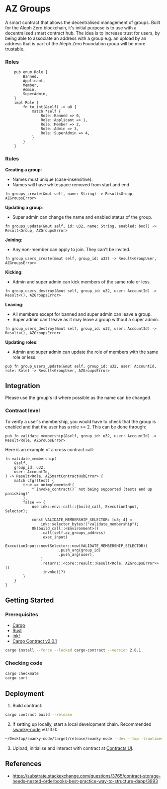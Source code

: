 # AZ Groups

A smart contract that allows the decentralised management of groups. Built for the Aleph Zero blockchain, it's initial purpose is to use with a decentralised smart contract hub. The idea is to increase trust for users, by being able to associate an address with a group e.g. an upload by an address that is part of the Aleph Zero Foundation group will be more trustable.

### Roles

```
    pub enum Role {
        Banned,
        Applicant,
        Member,
        Admin,
        SuperAdmin,
    }
    impl Role {
        fn to_int(&self) -> u8 {
            match *self {
                Role::Banned => 0,
                Role::Applicant => 1,
                Role::Member => 2,
                Role::Admin => 3,
                Role::SuperAdmin => 4,
            }
        }
    }
```

### Rules

**Creating a group**:
* Names must unique (case-insensitive).
* Names will have whitespace removed from start and end.
```
fn groups_create(&mut self, name: String) -> Result<Group, AZGroupsError>
```
**Updating a group**:
* Super admin can change the name and enabled status of the group.
```
fn groups_update(&mut self, id: u32, name: String, enabled: bool) -> Result<Group, AZGroupsError>
```
**Joining**:
* Any non-member can apply to join. They can't be invited.
```
fn group_users_create(&mut self, group_id: u32) -> Result<GroupUser, AZGroupsError>
```
**Kicking**: 
* Admin and super admin can kick members of the same role or less.
```
fn group_users_destroy(&mut self, group_id: u32, user: AccountId) -> Result<(), AZGroupsError>
```
**Leaving**:
* All members except for banned and super admin can leave a group.
* Super admin can't leave as it may leave a group without a super admin.
```
fn group_users_destroy(&mut self, group_id: u32, user: AccountId) -> Result<(), AZGroupsError>
```
**Updating roles**:
* Admin and super admin can update the role of members with the same role or less.
```
pub fn group_users_update(&mut self, group_id: u32, user: AccountId, role: Role) -> Result<GroupUser, AZGroupsError>
```

## Integration

Please use the group's id where possible as the name can be changed.

### Contract level

To verify a user's membership, you would have to check that the group is enabled and that the user has a role >= 2. This can be done through:
```
pub fn validate_membership(&self, group_id: u32, user: AccountId) -> Result<Role, AZGroupsError>
```

Here is an example of a cross contract call:
```
fn validate_membership(
    &self,
    group_id: u32,
    user: AccountId,
) -> Result<Role, AZSmartContractHubError> {
    match cfg!(test) {
        true => unimplemented!(
            "`invoke_contract()` not being supported (tests end up panicking)"
        ),
        false => {
            use ink::env::call::{build_call, ExecutionInput, Selector};

            const VALIDATE_MEMBERSHIP_SELECTOR: [u8; 4] =
                ink::selector_bytes!("validate_membership");
            Ok(build_call::<Environment>()
                .call(self.az_groups_address)
                .exec_input(
                    ExecutionInput::new(Selector::new(VALIDATE_MEMBERSHIP_SELECTOR))
                        .push_arg(group_id)
                        .push_arg(user),
                )
                .returns::<core::result::Result<Role, AZGroupsError>>()
                .invoke()?)
        }
    }
}
```

## Getting Started
### Prerequisites

* [Cargo](https://doc.rust-lang.org/cargo/)
* [Rust](https://www.rust-lang.org/)
* [ink!](https://use.ink/)
* [Cargo Contract v2.0.1](https://github.com/paritytech/cargo-contract)
```zsh
cargo install --force --locked cargo-contract --version 2.0.1
```

### Checking code

```zsh
cargo checkmate
cargo sort
```

## Deployment

1. Build contract:
```sh
cargo contract build --release
```
2. If setting up locally, start a local development chain. Recommended [swanky-node](https://github.com/AstarNetwork/swanky-node) v0.13.0:
```sh
~/Desktop/swanky-node/target/release/swanky-node --dev --tmp -lruntime=trace -lruntime::contracts=debug -lerror
```
3. Upload, initialise and interact with contract at [Contracts UI](https://contracts-ui.substrate.io/).

## References 

* https://substrate.stackexchange.com/questions/3765/contract-storage-needs-nested-orderbooks-best-practice-way-to-structure-dapp/3993
